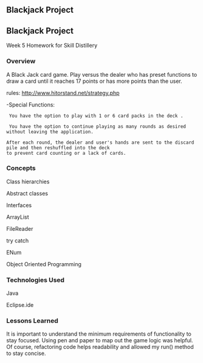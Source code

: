 ## Blackjack Project

## Blackjack Project

Week 5 Homework for Skill Distillery

### Overview
A Black Jack card game.
Play versus the dealer who has preset functions to draw a card until it reaches 17 points or has more points than the user. 

rules: http://www.hitorstand.net/strategy.php

-Special Functions:

     You have the option to play with 1 or 6 card packs in the deck .

     You have the option to continue playing as many rounds as desired without leaving the application. 
  
    After each round, the dealer and user's hands are sent to the discard pile and then reshuffled into the deck 
    to prevent card counting or a lack of cards.


### Concepts

Class hierarchies

Abstract classes

Interfaces

ArrayList

FileReader

try catch

ENum

Object Oriented Programming

### Technologies Used

Java

Eclipse.ide


### Lessons Learned

It is important to understand the minimum requirements of functionality to stay focused. Using pen and paper to map out the game logic was helpful. Of course, refactoring code helps readability and allowed my run() method to stay concise.
